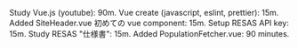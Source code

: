 Study Vue.js (youtube): 90m.
Vue create (javascript, eslint, prettier): 15m.
Added SiteHeader.vue 初めての vue component: 15m.
Setup RESAS API key: 15m. 
Study RESAS "仕様書": 15m. 
Added PopulationFetcher.vue: 90 minutes. 

